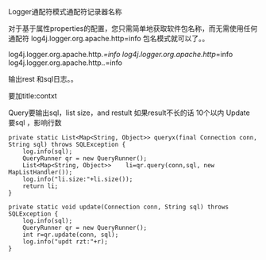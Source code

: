 
Logger通配符模式通配符记录器名称

对于基于属性properties的配置，您只需简单地获取软件包名称，而无需使用任何通配符
log4j.logger.org.apache.http=info
包名模式就可以了。。


log4j.logger.org.apache.http.*=info
log4j.logger.org.apache.http*=info
log4j.logger.org.apache.http.*.*=info

输出rest 和sql日志。。


要加title:contxt


Query要输出sql，list size，and restult
如果result不长的话 10个以内
Update 要sql ，影响行数

	private static List<Map<String, Object>> queryx(final Connection conn, String sql) throws SQLException {
		log.info(sql);  
		QueryRunner qr = new QueryRunner();
		List<Map<String, Object>>	 li=qr.query(conn,sql, new MapListHandler());
		log.info("li.size:"+li.size());  
		return li;
	}

	private static void update(Connection conn, String sql) throws SQLException {
		log.info(sql);  
		QueryRunner qr = new QueryRunner();
		int r=qr.update(conn, sql);
		log.info("updt rzt:"+r);
	}
